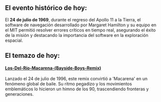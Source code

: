 ## El evento histórico de hoy:
El **24 de julio de 1969**, durante el regreso del Apollo 11 a la Tierra, el software de navegación desarrollado por Margaret Hamilton y su equipo en el MIT permitió resolver errores críticos en tiempo real, asegurando el éxito de la misión y destacando la importancia del software en la exploración espacial.

## El temazo de hoy:
#### [Los-Del-Río-Macarena-(Bayside-Boys-Remix)](https://www.youtube.com/watch?v=zWaymcVmJ-A)
Lanzado el 24 de julio de 1996, este remix convirtió a 'Macarena' en un fenómeno global de baile. Su ritmo pegadizo y los movimientos emblemáticos lo hicieron un himno de los 90, trascendiendo fronteras y generaciones.
